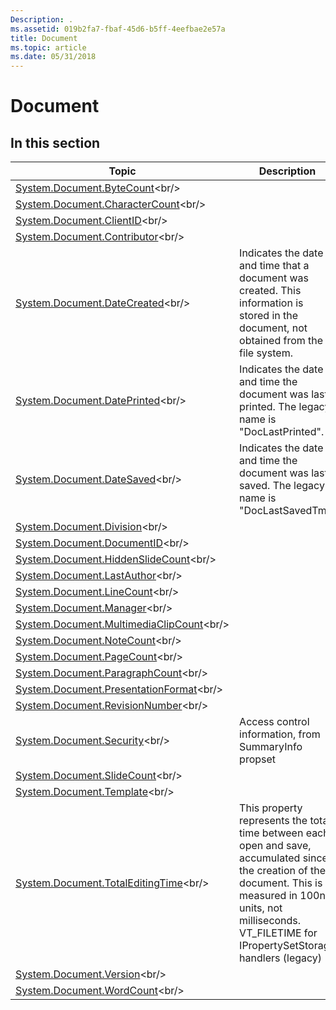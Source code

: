 ```yaml
---
Description: .
ms.assetid: 019b2fa7-fbaf-45d6-b5ff-4eefbae2e57a
title: Document
ms.topic: article
ms.date: 05/31/2018
---
```


# Document

## In this section



| Topic                                                                                                  | Description                                                                                                                                                                                                                              |
|--------------------------------------------------------------------------------------------------------|------------------------------------------------------------------------------------------------------------------------------------------------------------------------------------------------------------------------------------------|
| [System.Document.ByteCount](https://msdn.microsoft.com/en-us/library/Bb760611(v=VS.85).aspx)<br/>                     |                                                                                                                                                                                                                                          |
| [System.Document.CharacterCount](https://msdn.microsoft.com/en-us/library/Bb760613(v=VS.85).aspx)<br/>           |                                                                                                                                                                                                                                          |
| [System.Document.ClientID](https://msdn.microsoft.com/en-us/library/Bb760614(v=VS.85).aspx)<br/>                       |                                                                                                                                                                                                                                          |
| [System.Document.Contributor](https://msdn.microsoft.com/en-us/library/Bb760615(v=VS.85).aspx)<br/>                 |                                                                                                                                                                                                                                          |
| [System.Document.DateCreated](https://msdn.microsoft.com/en-us/library/Bb760616(v=VS.85).aspx)<br/>                 | Indicates the date and time that a document was created. This information is stored in the document, not obtained from the file system.<br/>                                                                                       |
| [System.Document.DatePrinted](https://msdn.microsoft.com/en-us/library/Bb760617(v=VS.85).aspx)<br/>                 | Indicates the date and time the document was last printed. The legacy name is "DocLastPrinted".<br/>                                                                                                                               |
| [System.Document.DateSaved](https://msdn.microsoft.com/en-us/library/Bb760618(v=VS.85).aspx)<br/>                     | Indicates the date and time the document was last saved. The legacy name is "DocLastSavedTm".<br/>                                                                                                                                 |
| [System.Document.Division](https://msdn.microsoft.com/en-us/library/Bb760619(v=VS.85).aspx)<br/>                       |                                                                                                                                                                                                                                          |
| [System.Document.DocumentID](https://msdn.microsoft.com/en-us/library/Bb760620(v=VS.85).aspx)<br/>                   |                                                                                                                                                                                                                                          |
| [System.Document.HiddenSlideCount](https://msdn.microsoft.com/en-us/library/Bb760621(v=VS.85).aspx)<br/>       |                                                                                                                                                                                                                                          |
| [System.Document.LastAuthor](https://msdn.microsoft.com/en-us/library/Bb760622(v=VS.85).aspx)<br/>                   |                                                                                                                                                                                                                                          |
| [System.Document.LineCount](https://msdn.microsoft.com/en-us/library/Bb760623(v=VS.85).aspx)<br/>                     |                                                                                                                                                                                                                                          |
| [System.Document.Manager](https://msdn.microsoft.com/en-us/library/Bb760624(v=VS.85).aspx)<br/>                         |                                                                                                                                                                                                                                          |
| [System.Document.MultimediaClipCount](https://msdn.microsoft.com/en-us/library/Bb760625(v=VS.85).aspx)<br/> |                                                                                                                                                                                                                                          |
| [System.Document.NoteCount](https://msdn.microsoft.com/en-us/library/Bb760626(v=VS.85).aspx)<br/>                     |                                                                                                                                                                                                                                          |
| [System.Document.PageCount](https://msdn.microsoft.com/en-us/library/Bb760628(v=VS.85).aspx)<br/>                     |                                                                                                                                                                                                                                          |
| [System.Document.ParagraphCount](https://msdn.microsoft.com/en-us/library/Bb760630(v=VS.85).aspx)<br/>           |                                                                                                                                                                                                                                          |
| [System.Document.PresentationFormat](https://msdn.microsoft.com/en-us/library/Bb760632(v=VS.85).aspx)<br/>   |                                                                                                                                                                                                                                          |
| [System.Document.RevisionNumber](https://msdn.microsoft.com/en-us/library/Bb760634(v=VS.85).aspx)<br/>           |                                                                                                                                                                                                                                          |
| [System.Document.Security](https://msdn.microsoft.com/en-us/library/Bb760636(v=VS.85).aspx)<br/>                       | Access control information, from SummaryInfo propset<br/>                                                                                                                                                                          |
| [System.Document.SlideCount](https://msdn.microsoft.com/en-us/library/Bb760638(v=VS.85).aspx)<br/>                   |                                                                                                                                                                                                                                          |
| [System.Document.Template](https://msdn.microsoft.com/en-us/library/Bb760640(v=VS.85).aspx)<br/>                       |                                                                                                                                                                                                                                          |
| [System.Document.TotalEditingTime](https://msdn.microsoft.com/en-us/library/Bb760642(v=VS.85).aspx)<br/>       | This property represents the total time between each open and save, accumulated since the creation of the document. This is measured in 100ns units, not milliseconds. VT\_FILETIME for IPropertySetStorage handlers (legacy)<br/> |
| [System.Document.Version](https://msdn.microsoft.com/en-us/library/Bb760644(v=VS.85).aspx)<br/>                         |                                                                                                                                                                                                                                          |
| [System.Document.WordCount](https://msdn.microsoft.com/en-us/library/Bb760646(v=VS.85).aspx)<br/>                     |                                                                                                                                                                                                                                          |



 

 

 




